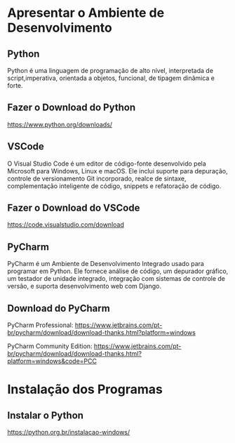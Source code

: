 # Apresentar o Ambiente de Desenvolvimento

## Python 

Python é uma linguagem de programação de alto nível, interpretada de script,imperativa, orientada a objetos, funcional, de tipagem dinâmica e forte.

## Fazer o Download do Python 

https://www.python.org/downloads/


## VSCode

O Visual Studio Code é um editor de código-fonte desenvolvido pela Microsoft para Windows, Linux e macOS. Ele inclui suporte para depuração, controle de versionamento Git incorporado, realce de sintaxe, complementação inteligente de código, snippets e refatoração de código.

## Fazer o Download do VSCode    

https://code.visualstudio.com/download

## PyCharm

PyCharm é um Ambiente de Desenvolvimento Integrado usado para programar em Python. Ele fornece análise de código, um depurador gráfico, um testador de unidade integrado, integração com sistemas de controle de versão, e suporta desenvolvimento web com Django.

## Download do PyCharm

PyCharm Professional: https://www.jetbrains.com/pt-br/pycharm/download/download-thanks.html?platform=windows

PyCharm Community Edition: https://www.jetbrains.com/pt-br/pycharm/download/download-thanks.html?platform=windows&code=PCC


# Instalação dos Programas

## Instalar o Python 

https://python.org.br/instalacao-windows/

